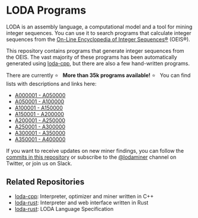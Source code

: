 # LODA Programs

LODA is an assembly language, a computational model and a tool for mining integer sequences. You can use it to search programs that calculate integer sequences from the [On-Line Encyclopedia of Integer Sequences®](http://oeis.org/) (OEIS®).

This repository contains programs that generate integer sequences from the OEIS. The vast majority of these programs has been automatically generated using [loda-cpp](https://github.com/loda-lang/loda-cpp), but there are also a few hand-written programs.

There are currently :star: &nbsp; **More than 35k programs available!** :star: &nbsp; You can find lists with descriptions and links here:

* [A000001 - A050000](oeis/list0.md)
* [A050001 - A100000](oeis/list1.md)
* [A100001 - A150000](oeis/list2.md)
* [A150001 - A200000](oeis/list3.md) 
* [A200001 - A250000](oeis/list4.md)
* [A250001 - A300000](oeis/list5.md)
* [A300001 - A350000](oeis/list6.md)
* [A350001 - A400000](oeis/list7.md)

If you want to receive updates on new miner findings, you can follow the [commits in this repository](https://github.com/loda-lang/loda-programs/commits/main) or subscribe to the [@lodaminer](https://twitter.com/lodaminer) channel on Twitter, or join us on Slack.

## Related Repositories

* [loda-cpp](https://github.com/loda-lang/loda-cpp): Interpreter, optimizer and miner written in C++
* [loda-rust](https://github.com/loda-lang/loda-rust): Interpreter and web interface written in Rust
* [loda-rust](https://github.com/loda-lang/loda-lang): LODA Language Specification
